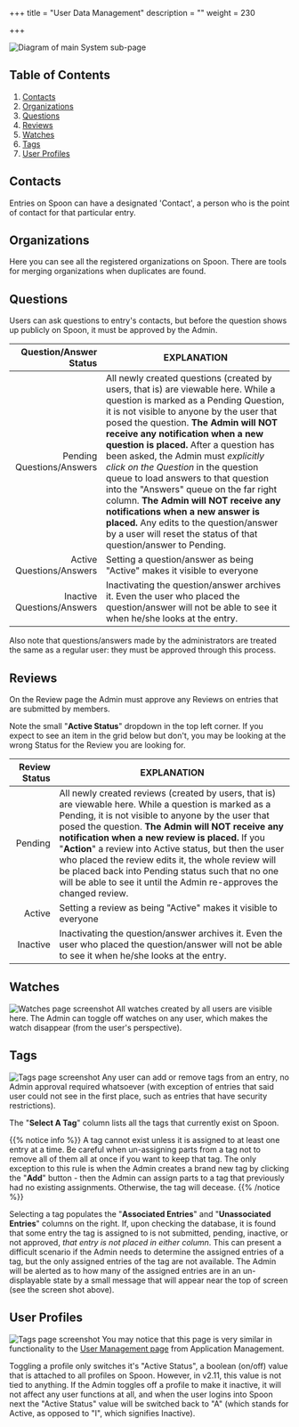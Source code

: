 +++
title = "User Data Management"
description = ""
weight = 230

+++

![Diagram of main System sub-page](/images/AppAdmin/UserDataManagementMapping.png)

## Table of Contents

1. [Contacts](/applicationadmin/userdata/#contacts)
1. [Organizations](/applicationadmin/userdata/#organizations)
1. [Questions](/applicationadmin/userdata/#questions)
1. [Reviews](/applicationadmin/userdata/#reviews)
1. [Watches](/applicationadmin/userdata/#watches)
1. [Tags](/applicationadmin/userdata/#tags)
1. [User Profiles](/applicationadmin/userdata/#user-profiles)

## Contacts

Entries on Spoon can have a designated 'Contact', a person who is the point of contact for that particular entry.

## Organizations

Here you can see all the registered organizations on Spoon. There are tools for merging organizations when duplicates are found.

## Questions

Users can ask questions to entry's contacts, but before the question shows up publicly on Spoon, it must be approved by the Admin.

Question/Answer Status | EXPLANATION
-----------------: | -----------
Pending Questions/Answers | All newly created questions (created by users, that is) are viewable here. While a question is marked as a Pending Question, it is not visible to anyone by the user that posed the question. __The Admin will NOT receive any notification when a new question is placed.__ After a question has been asked, the Admin must *explicitly click on the Question* in the question queue to load answers to that question into the "Answers" queue on the far right column. __The Admin will NOT receive any notifications when a new answer is placed.__ Any edits to the question/answer by a user will reset the status of that question/answer to Pending.
Active Questions/Answers | Setting a question/answer as being "Active" makes it visible to everyone
Inactive Questions/Answers | Inactivating the question/answer archives it. Even the user who placed the question/answer will not be able to see it when he/she looks at the entry.

Also note that questions/answers made by the administrators are treated the same as a regular user: they must be approved through this process.

## Reviews

On the Review page the Admin must approve any Reviews on entries that are submitted by members.

Note the small "__Active Status__" dropdown in the top left corner. If you expect to see an item in the grid below but don't, you may be looking at the wrong Status for the Review you are looking for.

Review Status | EXPLANATION
-----------------: | -----------
Pending | All newly created reviews (created by users, that is) are viewable here. While a question is marked as a Pending, it is not visible to anyone by the user that posed the question. __The Admin will NOT receive any notification when a new review is placed.__ If you "__Action__" a review into Active status, but then the user who placed the review edits it, the whole review will be placed back into Pending status such that no one will be able to see it until the Admin re-approves the changed review.
Active | Setting a review as being "Active" makes it visible to everyone
Inactive | Inactivating the question/answer archives it. Even the user who placed the question/answer will not be able to see it when he/she looks at the entry.

## Watches

![Watches page screenshot](/images/AppAdmin/UserDataWatches.png)
All watches created by all users are visible here. The Admin can toggle off watches on any user, which makes the watch disappear (from the user's perspective).

## Tags

![Tags page screenshot](/images/AppAdmin/UserDataTags.png)
Any user can add or remove tags from an entry, no Admin approval required whatsoever (with exception of entries that said user could not see in the first place, such as entries that have security restrictions).

The "__Select A Tag__" column lists all the tags that currently exist on Spoon.

{{% notice info %}}
 A tag cannot exist unless it is assigned to at least one entry at a time. Be careful when un-assigning parts from a tag not to remove all of them all at once if you want to keep that tag. The only exception to this rule is when the Admin creates a brand new tag by clicking the "__Add__" button - then the Admin can assign parts to a tag that previously had no existing assignments. Otherwise, the tag will decease.
{{% /notice %}}

Selecting a tag populates the "__Associated Entries__" and "__Unassociated Entries__" columns on the right. If, upon checking the database, it is found that some entry the tag is assigned to is not submitted, pending, inactive, or not approved, *that entry is not placed in either column*. This can present a difficult scenario if the Admin needs to determine the assigned entries of a tag, but the only assigned entries of the tag are not available. The Admin will be alerted as to how many of the assigned entries are in an un-displayable state by a small message that will appear near the top of screen (see the screen shot above).

## User Profiles

![Tags page screenshot](/images/AppAdmin/UserDataUserProfile.png)
You may notice that this page is very similar in functionality to the [User Management page](/applicationadmin/applicationmanagement/#user-management) from Application Management.

Toggling a profile only switches it's "Active Status", a boolean (on/off) value that is attached to all profiles on Spoon. However, in v2.11, this value is not tied to anything. If the Admin toggles off a profile to make it inactive, it will not affect any user functions at all, and when the user logins into Spoon next the "Active Status" value will be switched back to "A" (which stands for Active, as opposed to "I", which signifies Inactive).
